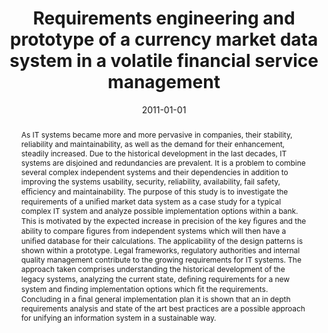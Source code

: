 ---
abstract: As IT systems became more and more pervasive in companies, their stability,  reliability
  and maintainability, as well as the demand for their enhancement,  steadily increased.
  Due to the historical development in the last decades,  IT systems are disjoined
  and redundancies are prevalent. It is a problem  to combine several complex independent
  systems and their dependencies in  addition to improving the systems usability,
  security, reliability, availability, fail safety, e&#64259;ciency and maintainability.  The
  purpose of this study is to investigate the requirements of a uni&#64257;ed  market
  data system as a case study for a typical complex IT system and  analyze possible
  implementation options within a bank. This is motivated  by the expected increase
  in precision of the key &#64257;gures and the ability to  compare &#64257;gures
  from independent systems which will then have a uni&#64257;ed  database for their
  calculations. The applicability of the design patterns is  shown within a prototype.
  Legal frameworks, regulatory authorities and  internal quality management contribute
  to the growing requirements for IT  systems.  The approach taken comprises understanding
  the historical development  of the legacy systems, analyzing the current state,
  de&#64257;ning requirements for  a new system and &#64257;nding implementation options
  which &#64257;t the requirements.  Concluding in a &#64257;nal general implementation
  plan it is shown that an in  depth requirements analysis and state of the art best
  practices are a possible  approach for unifying an information system in a sustainable
  way.
authors:
- Andreas Brauner
date: '2011-01-01'
featured: false
links:
- name: Publik
  url: https://publik.tuwien.ac.at/showentry.php?ID=205962&lang=2
publication_types:
- '7'
publishDate: '2011-01-01'
title: Requirements engineering and prototype of a currency market data system in
  a volatile financial service management
url_pdf: ''
---